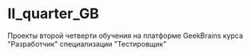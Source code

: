 # II_quarter_GB
Проекты второй четверти обучения на платформе GeekBrains курса "Разработчик" специализации "Тестировщик"
